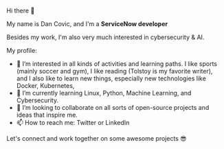 Hi there 👋

My name is Dan Covic, and I'm a **ServiceNow developer**  

Besides my work, I'm also very much interested in cybersecurity & AI.

My profile:

- 👀 I’m interested in all kinds of activities and learning paths. I like sports (mainly soccer and gym), I like reading (Tolstoy is my favorite writer), and I also like to learn new things, especially new technologies like Docker, Kubernetes, 
- 🌱 I’m currently learning Linux, Python, Machine Learning, and Cybersecurity.
- 💞️ I’m looking to collaborate on all sorts of open-source projects and ideas that inspire me.
- 📫 How to reach me: Twitter or LinkedIn

Let's connect and work together on some awesome projects 😎


<!---
danybr0/danybr0 is a ✨ special ✨ repository because its `README.md` (this file) appears on your GitHub profile.
You can click the Preview link to take a look at your changes.
--->
